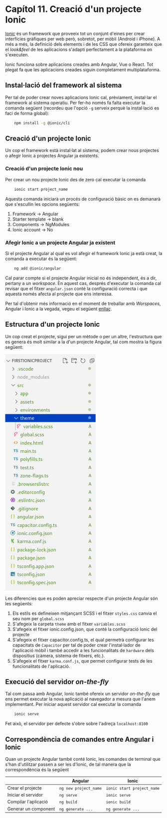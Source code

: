 # Capítol 11. Creació d'un projecte Ionic
[Ionic](https://ionicframework.com/) és un framework que proveeix tot un conjunt d'eines per crear interfícies gràfiques per web però, sobretot, per mòbil (Android i iPhone). A més a més, la definició dels elements i de les CSS que ofereix garanteix que el *look&feel* de les aplicacions s'adapti perfectament a la plataforma on s'executen.

Ionic funciona sobre aplicacions creades amb Angular, Vue o React. Tot plegat fa que les aplicacions creades siguin completament multiplataforma.

## Instal·lació del framework al sistema
Per tal de poder crear noves aplicacions Ionic cal, prèviament, instal·lar el framework al sistema operatiu. Per fer-ho només fa falta executar la comanda següent (recordeu que l'opció `-g` serveix perquè la instal·lació es faci de forma global):
```bash
    npm install -g @ionic/cli
```

## Creació d'un projecte Ionic
Un cop el framework està instal·lat al sistema, podem crear nous projectes o afegir Ionic a projectes Angular ja existents.

### Creació d'un projecte Ionic nou
Per crear un nou projecte Ionic des de zero cal executar la comanda
```bash
    ionic start project_name 
```

Aquesta comanda iniciarà un procés de configuració bàsic on es demanarà que s'escullin les opcions següents:
1. Framework &rarr; Angular
2. Starter template &rarr; blank
3. Components &rarr; NgModules
4. Ionic account &rarr; No

### Afegir Ionic a un projecte Angular ja existent
Si el projecte Angular al qual es vol afegir el framework Ionic ja està creat, la comanda a executar és la següent:
```bash
    ng add @ionic/angular
```

Cal parar compte si el projecte Angular inicial no és independent, és a dir, pertany a un *workspace*. En aquest cas, després d'executar la comanda cal revisar que el fitxer `angular.json` conté la configuració correcta i que aquesta només afecta al projecte que ens interessa.

Per tal d'obtenir més informació en el moment de treballar amb *Worspaces*, Angular i Ionic a la vegada, vegeu el següent [enllaç](https://javascript.plainenglish.io/multi-projects-setup-for-angular-and-ionic-applications-70bc1d918758).

## Estructura d'un projecte Ionic
Un cop creat el projecte, sigui per un mètode o per un altre, l'estructura que es genera és molt similar a la d'un projecte Angular, tal com mostra la figura següent:

![Estructura d'un projecte Ionic](img/ionic_structure.png)

Les diferencies que es poden apreciar respecte d'un projecte Angular són les següents:
1. Els estils es defineixen mitjançant SCSS i el fitxer `styles.css` canvia el seu nom per `global.scss`
2. S'afegeix la carpeta `theme` amb el fitxer `variables.scss`
3. S'afegeix el fitxer ionic.config.json, que conté la configuració Ionic del projecte
4. S'afegeix el fitxer capacitor.config.ts, el qual permetrà configurar les capacitats de `Capacitor` per tal de poder crear l'instal·lador de l'aplicació mòbil i també accedir a les funcionalitats de `hardware` dels dispositius (càmera, sistema de fitxers, etc.).
5. S'afegeix el fitxer `karma.conf.js`, que permet configurar tests de les funcionalitats de l'aplicació.

## Execució del servidor *on-the-fly*
Tal com passa amb Angular, Ionic també ofereix un servidor *on-the-fly* que ens permet executar la nova aplicació al navegador a mesura que l'anem implementant. Per iniciar aquest servidor cal executar la comanda
```bash
    ionic serve
```
Fet això, el servidor per defecte s'obre sobre l'adreça `localhost:8100`

## Correspondència de comandes entre Angular i Ionic
Quan un projecte Angular també conté Ionic, les comandes de terminal que s'han d'utilitzar passen a ser les d'Ionic, de tal manera que la correspondència és la següent

|                      | Angular               | Ionic                      |
| -------------------- | --------------------- | -------------------------- |
| Crear el projecte    | `ng new project_name` | `ionic start project_name` |
| Iniciar el servidor  | `ng serve`            | `ionic serve`              |
| Compilar l'aplicació | `ng build`            | `ionic build`              |
| Generar un component | `ng generate ...`     | `ng generate ...`          |

